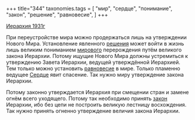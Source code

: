 +++
title="344"
taxonomies.tags = [
 "мир",
 "сердце",
 "понимание",
 "закон",
 "решение",
 "равновесие",
]
+++

[Иерархия 1931г](/agni/1931)

При переустройстве мира можно продержаться лишь на утверждении Нового Мира. Установление явленного [решения](/tags/решение) может войти в жизнь лишь великим пониманием [мирового](/tags/мир) перерождения путём великого закона Иерархии. Потому ищущие Нового Мира должны устремиться к утверждению Завета Иерархии, ведущей утверждённой Иерархией. Тем только можно установить [равновесие](/tags/равновесие) в мире. Только пламенно ведущее [Сердце](/tags/сердце) явит спасение. Так нужно миру утверждение закона Иерархии.   

Потому законно утверждается Иерархия при смещении стран и замене огнём всего уходящего. Потому так необходимо принять [закон](/tags/закон) Иерархии, ибо без цепи не построить великую лестницу восхождения. Так нужно принять огненно утверждение величия закона Иерархии.   

